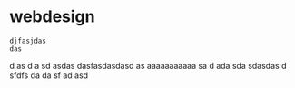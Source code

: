 # webdesign
	djfasjdas
	das
d		as
d
a		sd
			asdas
		dasfasdasdasd
as
				 																			aaaaaaaaaaa
sa
d
ada
sda
sdasdas
d
sfdfs
da
da
sf
ad
asd
